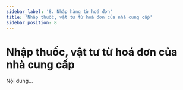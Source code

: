 ```yaml
---
sidebar_label: '8. Nhập hàng từ hoá đơn'
title: 'Nhập thuốc, vật tư từ hoá đơn của nhà cung cấp'
sidebar_position: 8
---
```

# Nhập thuốc, vật tư từ hoá đơn của nhà cung cấp
Nội dung...